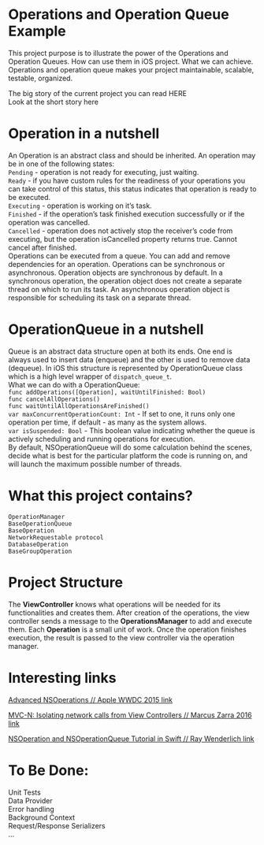 # Operations and Operation Queue Example

This project purpose is to illustrate the power of the Operations and Operation Queues. How can use them in iOS project. What we can achieve. Operations and operation queue makes your project maintainable, scalable, testable, organized.
   
The big story of the current project you can read HERE<br />
Look at the short story here

# Operation in a nutshell 

An Operation is an abstract class and should be inherited. An operation may be in one of the following states:<br />
`Pending` - operation is not ready for executing, just waiting.<br />
`Ready` - if you have custom rules for the readiness of your operations you can take control of this status, this status indicates that operation is ready to be executed.<br />
`Executing` - operation is working on it’s task.<br />
`Finished` - if the operation’s task finished execution successfully or if the operation was cancelled.<br />
`Cancelled` - operation does not actively stop the receiver’s code from executing, but the operation isCancelled property returns true. Cannot cancel after finished.<br />
Operations can be executed from a queue. You can add and remove dependencies for an operation. Operations can be synchronous or asynchronous. Operation objects are synchronous by default. In a synchronous operation, the operation object does not create a separate thread on which to run its task.
An asynchronous operation object is responsible for scheduling its task on a separate thread. 

# OperationQueue in a nutshell 

Queue is an abstract data structure open at both its ends. One end is always used to insert data (enqueue) and the other is used to remove data (dequeue). In iOS this structure is represented by OperationQueue class which is a high level wrapper of `dispatch_queue_t`.<br />
  What we can do with a OperationQueue:<br />
  `func addOperations([Operation], waitUntilFinished: Bool)`<br />
  `func cancelAllOperations()`<br />
  `func waitUntilAllOperationsAreFinished()`<br />
  `var maxConcurrentOperationCount: Int` - If set to one, it runs only one operation per time, if default - as many as the system allows.<br />
  `var isSuspended: Bool` - This boolean value indicating whether the queue is actively scheduling and running operations for execution.<br />
By default, NSOperationQueue will do some calculation behind the scenes, decide what is best for the particular platform the code is running on, and will launch the maximum possible number of threads.

# What this project contains?
`OperationManager`<br />
`BaseOperationQueue`<br />
`BaseOperation`<br />
  `NetworkRequestable protocol`<br />
  `DatabaseOperation`<br />
`BaseGroupOperation`<br />

# Project Structure

The **ViewController** knows what operations will be needed for its functionalities and creates them. After creation of the operations, the view controller sends a message to the **OperationsManager** to add and execute them. Each **Operation** is a small unit of work. Once the operation finishes execution, the result is passed to the view controller via the operation manager.

# Interesting links

[Advanced NSOperations // Apple WWDC 2015 link](https://developer.apple.com/videos/play/wwdc2015/226/)

[MVC-N: Isolating network calls from View Controllers // Marcus Zarra 2016 link](https://academy.realm.io/posts/slug-marcus-zarra-exploring-mvcn-swift/)

[NSOperation and NSOperationQueue Tutorial in Swift // Ray Wenderlich link](https://www.raywenderlich.com/76341/use-nsoperation-nsoperationqueue-swift)


# To Be Done:<br />
Unit Tests<br />
Data Provider<br />
Error handling<br />
Background Context<br />
Request/Response Serializers<br />
...
